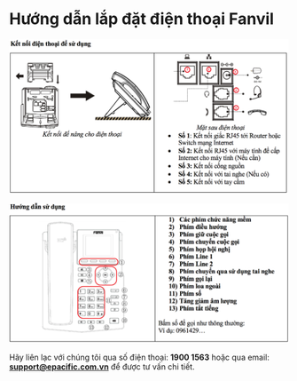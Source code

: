# Hướng dẫn lắp đặt điện thoại Fanvil

![](.gitbook/assets/screen-shot-2018-08-15-at-14.24.55.png)

![](.gitbook/assets/screen-shot-2018-08-15-at-14.25.09.png)



Hãy liên lạc với chúng tôi qua số điện thoại: **1900 1563** hoặc qua email: **support@epacific.com.vn** để được tư vấn chi tiết.





